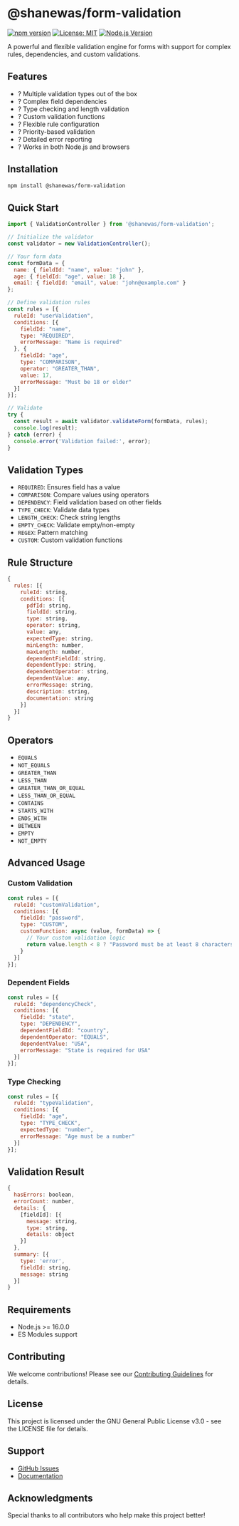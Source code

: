 # @shanewas/form-validation

[![npm version](https://img.shields.io/npm/v/@shanewas/form-validation.svg)](https://www.npmjs.com/package/@shanewas/form-validation)
[![License: MIT](https://img.shields.io/badge/License-MIT-yellow.svg)](https://opensource.org/licenses/MIT)
[![Node.js Version](https://img.shields.io/node/v/@shanewas/form-validation.svg)](https://nodejs.org)

A powerful and flexible validation engine for forms with support for complex rules, dependencies, and custom validations.

## Features

- ? Multiple validation types out of the box
- ? Complex field dependencies
- ? Type checking and length validation
- ? Custom validation functions
- ? Flexible rule configuration
- ? Priority-based validation
- ? Detailed error reporting
- ? Works in both Node.js and browsers

## Installation

```bash
npm install @shanewas/form-validation
```

## Quick Start

```javascript
import { ValidationController } from '@shanewas/form-validation';

// Initialize the validator
const validator = new ValidationController();

// Your form data
const formData = {
  name: { fieldId: "name", value: "john" },
  age: { fieldId: "age", value: 18 },
  email: { fieldId: "email", value: "john@example.com" }
};

// Define validation rules
const rules = [{
  ruleId: "userValidation",
  conditions: [{
    fieldId: "name",
    type: "REQUIRED",
    errorMessage: "Name is required"
  }, {
    fieldId: "age",
    type: "COMPARISON",
    operator: "GREATER_THAN",
    value: 17,
    errorMessage: "Must be 18 or older"
  }]
}];

// Validate
try {
  const result = await validator.validateForm(formData, rules);
  console.log(result);
} catch (error) {
  console.error('Validation failed:', error);
}
```

## Validation Types

- `REQUIRED`: Ensures field has a value
- `COMPARISON`: Compare values using operators
- `DEPENDENCY`: Field validation based on other fields
- `TYPE_CHECK`: Validate data types
- `LENGTH_CHECK`: Check string lengths
- `EMPTY_CHECK`: Validate empty/non-empty
- `REGEX`: Pattern matching
- `CUSTOM`: Custom validation functions

## Rule Structure

```javascript
{
  rules: [{
    ruleId: string,
    conditions: [{
      pdfId: string,
      fieldId: string,
      type: string,
      operator: string,
      value: any,
      expectedType: string,
      minLength: number,
      maxLength: number,
      dependentFieldId: string,
      dependentType: string,
      dependentOperator: string,
      dependentValue: any,
      errorMessage: string,
      description: string,
      documentation: string
    }]
  }]
}
```

## Operators

- `EQUALS`
- `NOT_EQUALS`
- `GREATER_THAN`
- `LESS_THAN`
- `GREATER_THAN_OR_EQUAL`
- `LESS_THAN_OR_EQUAL`
- `CONTAINS`
- `STARTS_WITH`
- `ENDS_WITH`
- `BETWEEN`
- `EMPTY`
- `NOT_EMPTY`

## Advanced Usage

### Custom Validation

```javascript
const rules = [{
  ruleId: "customValidation",
  conditions: [{
    fieldId: "password",
    type: "CUSTOM",
    customFunction: async (value, formData) => {
      // Your custom validation logic
      return value.length < 8 ? "Password must be at least 8 characters" : null;
    }
  }]
}];
```

### Dependent Fields

```javascript
const rules = [{
  ruleId: "dependencyCheck",
  conditions: [{
    fieldId: "state",
    type: "DEPENDENCY",
    dependentFieldId: "country",
    dependentOperator: "EQUALS",
    dependentValue: "USA",
    errorMessage: "State is required for USA"
  }]
}];
```

### Type Checking

```javascript
const rules = [{
  ruleId: "typeValidation",
  conditions: [{
    fieldId: "age",
    type: "TYPE_CHECK",
    expectedType: "number",
    errorMessage: "Age must be a number"
  }]
}];
```

## Validation Result

```javascript
{
  hasErrors: boolean,
  errorCount: number,
  details: {
    [fieldId]: [{
      message: string,
      type: string,
      details: object
    }]
  },
  summary: [{
    type: 'error',
    fieldId: string,
    message: string
  }]
}
```

## Requirements

- Node.js >= 16.0.0
- ES Modules support

## Contributing

We welcome contributions! Please see our [Contributing Guidelines](CONTRIBUTING.md) for details.

## License

This project is licensed under the GNU General Public License v3.0 - see the LICENSE file for details.

## Support

- [GitHub Issues](https://github.com/shanewas/ValidationEngine/issues)
- [Documentation](https://github.com/shanewas/ValidationEngine/wiki)

## Acknowledgments

Special thanks to all contributors who help make this project better!
